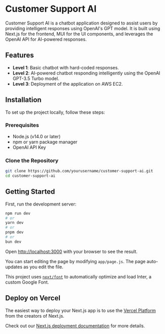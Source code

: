 # Customer Support AI

Customer Support AI is a chatbot application designed to assist users by providing intelligent responses using OpenAI's GPT model. It is built using Next.js for the frontend, MUI for the UI components, and leverages the OpenAI API for AI-powered responses.

## Features

- **Level 1**: Basic chatbot with hard-coded responses.
- **Level 2**: AI-powered chatbot responding intelligently using the OpenAI GPT-3.5 Turbo model.
- **Level 3**: Deployment of the application on AWS EC2.

## Installation

To set up the project locally, follow these steps:

### Prerequisites

- Node.js (v14.0 or later)
- npm or yarn package manager
- OpenAI API Key

### Clone the Repository

```bash
git clone https://github.com/yourusername/customer-support-ai.git
cd customer-support-ai
```

## Getting Started

First, run the development server:

```bash
npm run dev
# or
yarn dev
# or
pnpm dev
# or
bun dev
```

Open [http://localhost:3000](http://localhost:3000) with your browser to see the result.

You can start editing the page by modifying `app/page.js`. The page auto-updates as you edit the file.

This project uses [`next/font`](https://nextjs.org/docs/basic-features/font-optimization) to automatically optimize and load Inter, a custom Google Font.

## Deploy on Vercel

The easiest way to deploy your Next.js app is to use the [Vercel Platform](https://vercel.com/new?utm_medium=default-template&filter=next.js&utm_source=create-next-app&utm_campaign=create-next-app-readme) from the creators of Next.js.

Check out our [Next.js deployment documentation](https://nextjs.org/docs/deployment) for more details.
